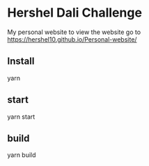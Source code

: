 # Hershel Dali Challenge
My personal website to view the website go to https://hershel10.github.io/Personal-website/ 

## Install
yarn 
## start
yarn start
## build
yarn build 